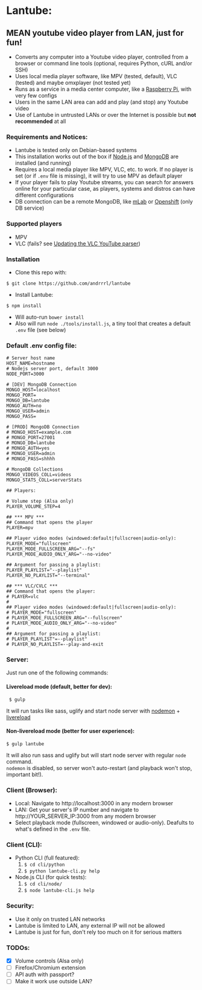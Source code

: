 # Lantube: #
## MEAN youtube video player from LAN, just for fun! ##
* Converts any computer into a Youtube video player, controlled from a browser or command line tools (optional, requires Python, cURL and/or SSH)
* Uses local media player software, like MPV (tested, default), VLC (tested) and maybe omxplayer (not tested yet)
* Runs as a service in a media center computer, like a [Raspberry Pi](https://www.raspberrypi.org/), with very few configs
* Users in the same LAN area can add and play (and stop) any Youtube video
* Use of Lantube in untrusted LANs or over the Internet is possible but **not recommended** at all

### Requirements and Notices: ###
* Lantube is tested only on Debian-based systems
* This installation works out of the box if [Node.js](https://nodejs.org/) and [MongoDB](https://www.mongodb.com/) are installed (and running)
* Requires a local media player like MPV, VLC, etc. to work. If no player is set (or if `.env` file is missing), it will try to use MPV as default player
* If your player fails to play Youtube streams, you can search for answers online for your particular case, as players, systems and distros can have different configurations
* DB connection can be a remote MongoDB, like [mLab](https://mlab.com/) or [Openshift](https://www.openshift.com/) (only DB service)

### Supported players ###
* MPV
* VLC (fails? see [Updating the VLC YouTube parser](http://askubuntu.com/a/197766/280008))

### Installation ###
* Clone this repo with: 
```
$ git clone https://github.com/andrrrl/lantube
```
* Install Lantube:
```
$ npm install
```
* Will auto-run `bower install`
* Also will run `node ./tools/install.js`, a tiny tool that creates a default `.env` file (see below)

### Default .env config file: ###

```
# Server host name
HOST_NAME=hostname
# Nodejs server port, default 3000
NODE_PORT=3000

# [DEV] MongoDB Connection
MONGO_HOST=localhost
MONGO_PORT=
MONGO_DB=lantube
MONGO_AUTH=no
MONGO_USER=admin
MONGO_PASS=

# [PROD] MongoDB Connection
# MONGO_HOST=example.com
# MONGO_PORT=27001
# MONGO_DB=lantube
# MONGO_AUTH=yes
# MONGO_USER=admin
# MONGO_PASS=shhhh

# MongoDB Collections
MONGO_VIDEOS_COLL=videos
MONGO_STATS_COLL=serverStats

## Players:

# Volume step (Alsa only)
PLAYER_VOLUME_STEP=4

## *** MPV ***
## Command that opens the player
PLAYER=mpv

## Player video modes (windowed:default|fullscreen|audio-only):
PLAYER_MODE="fullscreen"
PLAYER_MODE_FULLSCREEN_ARG="--fs"
PLAYER_MODE_AUDIO_ONLY_ARG="--no-video"

## Argument for passing a playlist:
PLAYER_PLAYLIST="--playlist"
PLAYER_NO_PLAYLIST="--terminal"

## *** VLC/CVLC ***
## Command that opens the player:
# PLAYER=vlc
# 
## Player video modes (windowed:default|fullscreen|audio-only):
# PLAYER_MODE="fullscreen"
# PLAYER_MODE_FULLSCREEN_ARG="--fullscreen"
# PLAYER_MODE_AUDIO_ONLY_ARG="--no-video"
# 
## Argument for passing a playlist:
# PLAYER_PLAYLIST"=--playlist"
# PLAYER_NO_PLAYLIST=--play-and-exit
```

### Server: ###

Just run one of the following commands:

#### Livereload mode (default, better for dev): ####
```
 $ gulp 
```
It will run tasks like sass, uglify and start node server with [nodemon](http://nodemon.io/) + [livereload](http://livereload.com/)

#### Non-livereload mode (better for user experience): ####
```
$ gulp lantube
```
It will also run sass and uglify but will start node server with regular `node` command.  
`nodemon` is disabled, so server won't auto-restart (and playback won't stop, important bit!).

### Client (Browser): ###
* Local: Navigate to http://localhost:3000 in any modern browser
* LAN: Get your server's IP number and navigate to http://YOUR_SERVER_IP:3000 from any modern browser
* Select playback mode (fullscreen, windowed or audio-only). Deafults to what's defined in the `.env` file.

### Client (CLI): ###
* Python CLI (full featured):
  1. `$ cd cli/python`
  2. `$ python lantube-cli.py help`
* Node.js CLI (for quick tests): 
  1. `$ cd cli/node/`
  2. `$ node lantube-cli.js help`

### Security: ###
* Use it only on trusted LAN networks
* Lantube is limited to LAN, any external IP will not be allowed
* Lantube is just for fun, don't rely too much on it for serious matters

### TODOs: ###
* [x] Volume controls (Alsa only)
* [ ] Firefox/Chromium extension
* [ ] API auth with passport?
* [ ] Make it work use outside LAN?
